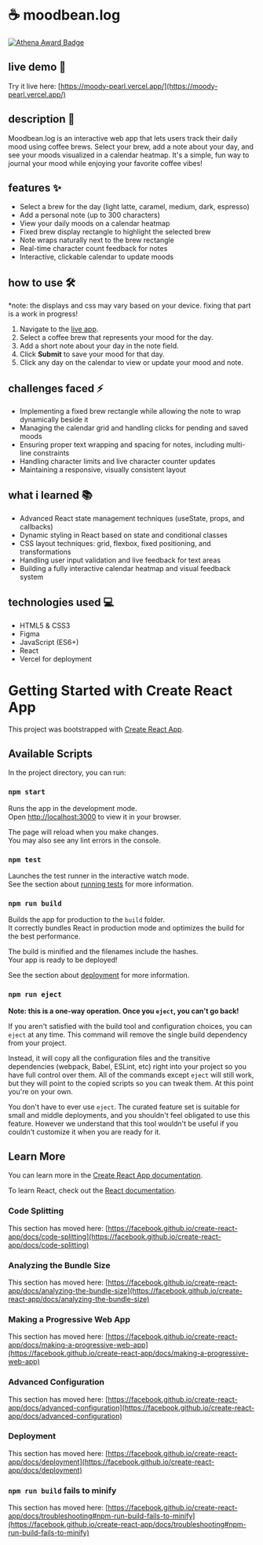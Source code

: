 # ☕ moodbean.log

[![Athena Award Badge](https://img.shields.io/endpoint?url=https%3A%2F%2Faward.athena.hackclub.com%2Fapi%2Fbadge)](https://award.athena.hackclub.com?utm_source=readme)

## live demo 🔗
Try it live here: [https://moody-pearl.vercel.app/](https://moody-pearl.vercel.app/)

## description 📝
Moodbean.log is an interactive web app that lets users track their daily mood using coffee brews. Select your brew, add a note about your day, and see your moods visualized in a calendar heatmap. It's a simple, fun way to journal your mood while enjoying your favorite coffee vibes!  

## features ✨
- Select a brew for the day (light latte, caramel, medium, dark, espresso)
- Add a personal note (up to 300 characters)
- View your daily moods on a calendar heatmap
- Fixed brew display rectangle to highlight the selected brew
- Note wraps naturally next to the brew rectangle
- Real-time character count feedback for notes
- Interactive, clickable calendar to update moods  

## how to use 🛠️
*note: the displays and css may vary based on your device. fixing that part is a work in progress!

1. Navigate to the [live app](https://moody-pearl.vercel.app/).
2. Select a coffee brew that represents your mood for the day.
3. Add a short note about your day in the note field.
4. Click **Submit** to save your mood for that day.
5. Click any day on the calendar to view or update your mood and note.

## challenges faced ⚡
- Implementing a fixed brew rectangle while allowing the note to wrap dynamically beside it
- Managing the calendar grid and handling clicks for pending and saved moods
- Ensuring proper text wrapping and spacing for notes, including multi-line constraints
- Handling character limits and live character counter updates
- Maintaining a responsive, visually consistent layout

## what i learned 📚
- Advanced React state management techniques (useState, props, and callbacks)
- Dynamic styling in React based on state and conditional classes
- CSS layout techniques: grid, flexbox, fixed positioning, and transformations
- Handling user input validation and live feedback for text areas
- Building a fully interactive calendar heatmap and visual feedback system

## technologies used 💻
- HTML5 & CSS3
- Figma
- JavaScript (ES6+)
- React
- Vercel for deployment

# Getting Started with Create React App

This project was bootstrapped with [Create React App](https://github.com/facebook/create-react-app).

## Available Scripts

In the project directory, you can run:

### `npm start`

Runs the app in the development mode.\
Open [http://localhost:3000](http://localhost:3000) to view it in your browser.

The page will reload when you make changes.\
You may also see any lint errors in the console.

### `npm test`

Launches the test runner in the interactive watch mode.\
See the section about [running tests](https://facebook.github.io/create-react-app/docs/running-tests) for more information.

### `npm run build`

Builds the app for production to the `build` folder.\
It correctly bundles React in production mode and optimizes the build for the best performance.

The build is minified and the filenames include the hashes.\
Your app is ready to be deployed!

See the section about [deployment](https://facebook.github.io/create-react-app/docs/deployment) for more information.

### `npm run eject`

**Note: this is a one-way operation. Once you `eject`, you can't go back!**

If you aren't satisfied with the build tool and configuration choices, you can `eject` at any time. This command will remove the single build dependency from your project.

Instead, it will copy all the configuration files and the transitive dependencies (webpack, Babel, ESLint, etc) right into your project so you have full control over them. All of the commands except `eject` will still work, but they will point to the copied scripts so you can tweak them. At this point you're on your own.

You don't have to ever use `eject`. The curated feature set is suitable for small and middle deployments, and you shouldn't feel obligated to use this feature. However we understand that this tool wouldn't be useful if you couldn't customize it when you are ready for it.

## Learn More

You can learn more in the [Create React App documentation](https://facebook.github.io/create-react-app/docs/getting-started).

To learn React, check out the [React documentation](https://reactjs.org/).

### Code Splitting

This section has moved here: [https://facebook.github.io/create-react-app/docs/code-splitting](https://facebook.github.io/create-react-app/docs/code-splitting)

### Analyzing the Bundle Size

This section has moved here: [https://facebook.github.io/create-react-app/docs/analyzing-the-bundle-size](https://facebook.github.io/create-react-app/docs/analyzing-the-bundle-size)

### Making a Progressive Web App

This section has moved here: [https://facebook.github.io/create-react-app/docs/making-a-progressive-web-app](https://facebook.github.io/create-react-app/docs/making-a-progressive-web-app)

### Advanced Configuration

This section has moved here: [https://facebook.github.io/create-react-app/docs/advanced-configuration](https://facebook.github.io/create-react-app/docs/advanced-configuration)

### Deployment

This section has moved here: [https://facebook.github.io/create-react-app/docs/deployment](https://facebook.github.io/create-react-app/docs/deployment)

### `npm run build` fails to minify

This section has moved here: [https://facebook.github.io/create-react-app/docs/troubleshooting#npm-run-build-fails-to-minify](https://facebook.github.io/create-react-app/docs/troubleshooting#npm-run-build-fails-to-minify)
